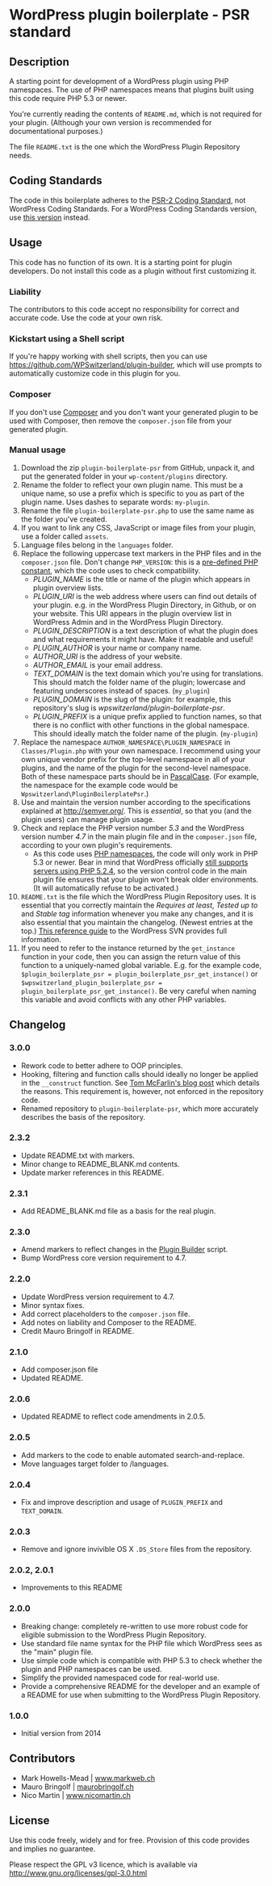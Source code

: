 # WordPress plugin boilerplate - PSR standard

## Description
A starting point for development of a WordPress plugin using PHP namespaces. The use of PHP namespaces means that plugins built using this code require PHP 5.3 or newer.

You're currently reading the contents of ``README.md``, which is not required for your plugin. (Although your own version is recommended for documentational purposes.)

The file ``README.txt`` is the one which the WordPress Plugin Repository needs.

## Coding Standards
The code in this boilerplate adheres to the [PSR-2 Coding Standard](http://www.php-fig.org/psr/psr-2/), not WordPress Coding Standards. For a WordPress Coding Standards version, use [this version](https://github.com/WPSwitzerland/plugin-boilerplate-wordpress) instead.

## Usage
This code has no function of its own. It is a starting point for plugin developers. Do not install this code as a plugin without first customizing it.

### Liability
The contributors to this code accept no responsibility for correct and accurate code. Use the code at your own risk.

### Kickstart using a Shell script
If you're happy working with shell scripts, then you can use https://github.com/WPSwitzerland/plugin-builder, which will use prompts to automatically customize code in this plugin for you.

### Composer
If you don't use [Composer](https://getcomposer.org/doc/00-intro.md) and you don't want your generated plugin to be used with Composer, then remove the ``composer.json`` file from your generated plugin.

### Manual usage

1. Download the zip ``plugin-boilerplate-psr`` from GitHub, unpack it, and put the generated folder in your ``wp-content/plugins`` directory.
2. Rename the folder to reflect your own plugin name. This must be a unique name, so use a prefix which is specific to you as part of the plugin name. Uses dashes to separate words: ``my-plugin``.
3. Rename the file ``plugin-boilerplate-psr.php`` to use the same name as the folder you've created.
4. If you want to link any CSS, JavaScript or image files from your plugin, use a folder called ``assets``. 
5. Language files belong in the ``languages`` folder.
6. Replace the following uppercase text markers in the PHP files and in the ``composer.json`` file. Don't change ``PHP_VERSION``: this is a [pre-defined PHP constant](http://php.net/manual/en/reserved.constants.php), which the code uses to check compatibility.
    - *PLUGIN_NAME* is the title or name of the plugin which appears in plugin overview lists.
    - *PLUGIN_URI* is the web address where users can find out details of your plugin. e.g. in the WordPress Plugin Directory, in Github, or on your website. This URI appears in the plugin overview list in WordPress Admin and in the WordPress Plugin Directory.
    - *PLUGIN_DESCRIPTION* is a text description of what the plugin does and what requirements it might have. Make it readable and useful!
    - *PLUGIN_AUTHOR* is your name or company name.
    - *AUTHOR_URI* is the address of your website.
    - *AUTHOR_EMAIL* is your email address.
    - *TEXT_DOMAIN* is the text domain which you're using for translations. This should match the folder name of the plugin; lowercase and featuring underscores instead of spaces. (``my_plugin``)
    - *PLUGIN_DOMAIN* is the slug of the plugin: for example, this repository's slug is *wpswitzerland/plugin-boilerplate-psr*.
    - *PLUGIN_PREFIX* is a unique prefix applied to function names, so that there is no conflict with other functions in the global namespace. This should ideally match the folder name of the plugin.  (``my-plugin``)
7. Replace the namespace ``AUTHOR_NAMESPACE\PLUGIN_NAMESPACE`` in ``Classes/Plugin.php`` with your own namespace. I recommend using your own unique vendor prefix for the top-level namespace in all of your plugins, and the name of the plugin for the second-level namespace. Both of these namespace parts should be in [PascalCase](https://en.wikipedia.org/wiki/PascalCase). (For example, the namespace for the example code would be ``Wpswitzerland\PluginBoilerplatePsr``.)
8. Use and maintain the version number according to the specifications explained at http://semver.org/. This is *essential*, so that you (and the plugin users) can manage plugin usage.
9. Check and replace the PHP version number *5.3* and the WordPress version number *4.7* in the main plugin file and in the ``composer.json`` file, according to your own plugin's requirements.
    - As this code uses [PHP namespaces](http://php.net/manual/en/language.namespaces.php), the code will only work in PHP 5.3 or newer. Bear in mind that WordPress officially [still supports servers using PHP 5.2.4](https://wordpress.org/about/requirements/), so the version control code in the main plugin file ensures that your plugin won't break older environments. (It will automatically refuse to be activated.)
10. ``README.txt`` is the file which the WordPress Plugin Repository uses. It is essential that you correctly maintain the *Requires at least*, *Tested up to* and *Stable tag* information whenever you make any changes, and it is also essential that you maintain the changelog. (Newest entries at the top.) [This reference guide](https://wordpress.org/plugins/about/svn/) to the WordPress SVN provides full information.
11. If you need to refer to the instance returned by the ``get_instance`` function in your code, then you can assign the return value of this function to a uniquely-named global variable. E.g. for the example code, ``$plugin_boilerplate_psr = plugin_boilerplate_psr_get_instance()`` or ``$wpswitzerland_plugin_boilerplate_psr = plugin_boilerplate_psr_get_instance()``. Be very careful when naming this variable and avoid conflicts with any other PHP variables.

## Changelog

### 3.0.0
* Rework code to better adhere to OOP principles.
* Hooking, filtering and function calls should ideally no longer be applied in the ``__construct`` function. See [Tom McFarlin's blog post](https://tommcfarlin.com/wordpress-plugin-constructors-hooks/) which details the reasons. This requirement is, however, not enforced in the repository code.
* Renamed repository to ``plugin-boilerplate-psr``, which more accurately describes the basis of the repository.

### 2.3.2
* Update README.txt with markers.
* Minor change to README_BLANK.md contents.
* Update marker references in this README.

### 2.3.1
* Add README_BLANK.md file as a basis for the real plugin.

### 2.3.0
* Amend markers to reflect changes in the [Plugin Builder](https://github.com/WPSwitzerland/plugin-builder) script.
* Bump WordPress core version requirement to 4.7.

### 2.2.0
* Update WordPress version requirement to 4.7.
* Minor syntax fixes.
* Add correct placeholders to the ``composer.json`` file.
* Add notes on liability and Composer to the README.
* Credit Mauro Bringolf in README.

### 2.1.0
* Add composer.json file
* Updated README.

### 2.0.6
* Updated README to reflect code amendments in 2.0.5.

### 2.0.5
* Add markers to the code to enable automated search-and-replace.
* Move languages target folder to /languages.

### 2.0.4
* Fix and improve description and usage of ``PLUGIN_PREFIX`` and ``TEXT_DOMAIN``.

### 2.0.3
* Remove and ignore invivible OS X ``.DS_Store`` files from the repository.

### 2.0.2, 2.0.1
* Improvements to this README

### 2.0.0
* Breaking change: completely re-written to use more robust code for eligible submission to the WordPress Plugin Repository.
* Use standard file name syntax for the PHP file which WordPress sees as the "main" plugin file.
* Use simple code which is compatible with PHP 5.3 to check whether the plugin and PHP namespaces can be used.
* Simplify the provided namespaced code for real-world use.
* Provide a comprehensive README for the developer and an example of a README for use when submitting to the WordPress Plugin Repository.

### 1.0.0
* Initial version from 2014

## Contributors
* Mark Howells-Mead | www.markweb.ch
* Mauro Bringolf | [maurobringolf.ch](https://maurobringolf.ch)
* Nico Martin | www.nicomartin.ch

## License
Use this code freely, widely and for free. Provision of this code provides and implies no guarantee.

Please respect the GPL v3 licence, which is available via http://www.gnu.org/licenses/gpl-3.0.html
